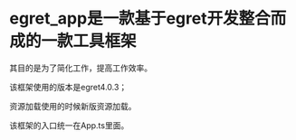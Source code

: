 # egret_app是一款基于egret开发整合而成的一款工具框架

其目的是为了简化工作，提高工作效率。

该框架使用的版本是egret4.0.3；

资源加载使用的时候新版资源加载。

该框架的入口统一在App.ts里面。
